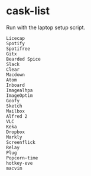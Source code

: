 # cask-list

Run with the laptop setup script.

```
Licecap
Spotify
Spotifree
Gitx
Bearded Spice
Slack
Clear
Macdown
Atom
Inboard
Imagealhpa
ImageOptim
Goofy
Sketch
Mailbox
Alfred 2
VLC
Keka
Dropbox
Markly
Screenflick
Relay
Plug
Popcorn-time
hotkey-eve
macvim
```
